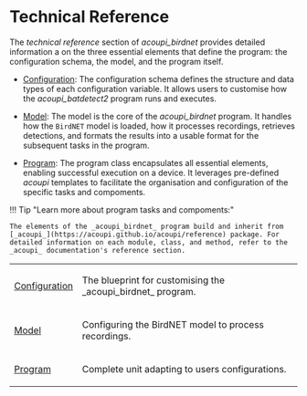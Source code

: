 # Technical Reference

The _technical reference_ section of _acoupi_birdnet_ provides detailed information a
on the three essential elements that define the program: the configuration schema, the model, 
and the program itself.

- [Configuration](configuration.md): The configuration schema defines the structure and data types of each configuration variable. It allows users to customise how the _acoupi_batdetect2_ program runs and executes. 

- [Model](model.md): The model is the core of the _acoupi_birdnet_ program. It handles how the `BirdNET` model is loaded, how it processes recordings, retrieves detections, and formats the results into a usable format for the subsequent tasks in the program.

- [Program](program.md): The program class encapsulates all essential elements, enabling successful execution on a device. It leverages pre-defined _acoupi_ templates to facilitate the organisation and configuration of the specific tasks and compoments. 

!!! Tip "Learn more about program tasks and compoments:"

    The elements of the _acoupi_birdnet_ program build and inherit from [_acoupi_](https://acoupi.github.io/acoupi/reference) package. For detailed information on each module, class, and method, refer to the _acoupi_ documentation's reference section.

<table>
  <tr>
    <td>
      <a href="configuration">Configuration</a>
    </td>
    <td>
      <p>The blueprint for customising the _acoupi_birdnet_ program.</p>
    </td>
  </tr>
  <tr>
    <td>
      <a href="model">Model</a>
    </td>
    <td>
      <p>Configuring the BirdNET model to process recordings.</p>
    </td>
  </tr>
  <tr>
    <td>
      <a href="Program">Program</a>
    </td>
    <td>
      <p>Complete unit adapting to users configurations.</p>
    </td>
  </tr>
</table>
